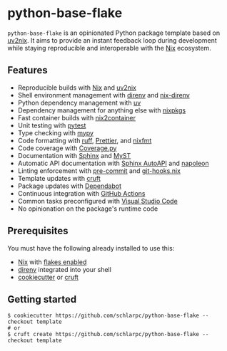 # python-base-flake

`python-base-flake` is an opinionated Python package template based on
[uv2nix]. It aims to provide an instant feedback loop during development
while staying reproducible and interoperable with the [Nix] ecosystem.

## Features

- Reproducible builds with [Nix] and [uv2nix]
- Shell environment management with [direnv] and [nix-direnv]
- Python dependency management with [uv]
- Dependency management for anything else with [nixpkgs]
- Fast container builds with [nix2container]
- Unit testing with [pytest]
- Type checking with [mypy]
- Code formatting with [ruff], [Prettier], and [nixfmt]
- Code coverage with [Coverage.py]
- Documentation with [Sphinx] and [MyST]
- Automatic API documentation with [Sphinx AutoAPI] and [napoleon]
- Linting enforcement with [pre-commit] and [git-hooks.nix]
- Template updates with [cruft]
- Package updates with [Dependabot]
- Continuous integration with [GitHub Actions]
- Common tasks preconfigured with [Visual Studio Code]
- No opinionation on the package's runtime code

## Prerequisites

You must have the following already installed to use this:

- [Nix] with [flakes enabled]
- [direnv] integrated into your shell
- [cookiecutter] or [cruft]

## Getting started

```shell
$ cookiecutter https://github.com/schlarpc/python-base-flake --checkout template
# or
$ cruft create https://github.com/schlarpc/python-base-flake --checkout template
```

[cookiecutter]: https://cookiecutter.readthedocs.io/
[coverage.py]: https://coverage.readthedocs.io/
[cruft]: https://cruft.github.io/cruft/
[dependabot]: https://github.com/dependabot
[direnv]: https://direnv.net/
[flakes enabled]: https://nixos.wiki/wiki/Flakes#Enable_flakes_permanently_in_NixOS
[git]: https://git-scm.com/
[git-hooks.nix]: https://github.com/cachix/git-hooks.nix
[github actions]: https://github.com/features/actions
[myst]: https://myst-parser.readthedocs.io/
[mypy]: https://mypy.readthedocs.io/
[napoleon]: https://www.sphinx-doc.org/en/master/usage/extensions/napoleon.html
[nix]: https://nixos.org/
[nix-direnv]: https://github.com/nix-community/nix-direnv
[nix2container]: https://github.com/nlewo/nix2container
[nixfmt]: https://github.com/NixOS/nixfmt
[nixpkgs]: https://github.com/NixOS/nixpkgs
[poetry2nix]: https://github.com/nix-community/poetry2nix
[pre-commit]: https://pre-commit.com/
[prettier]: https://prettier.io/
[pytest]: https://docs.pytest.org/
[ruff]: https://docs.astral.sh/ruff/
[sphinx autoapi]: https://sphinx-autoapi.readthedocs.io/
[sphinx]: https://www.sphinx-doc.org/
[uv]: https://docs.astral.sh/uv/
[uv2nix]: https://github.com/pyproject-nix/uv2nix
[visual studio code]: https://code.visualstudio.com/
